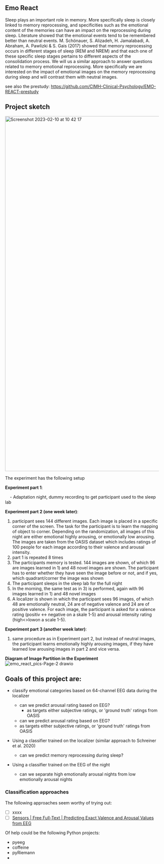 ## Emo React

Sleep plays an important role in memory. More specifically sleep is closely linked to memory reprocessing, and specificities such as the emotional content of the memories can have an impact on the reprocessing during sleep. Literature showed that the emotional events tend to be remembered better than neutral events. M. Schönauer, S. Alizadeh, H. Jamalabadi, A. Abraham, A. Pawlizki & S. Gais (2017) showed that memory reprocessing occurs in different stages of sleep (REM and NREM) and that each one of these specific sleep stages pertains to different aspects of the consolidation process. We will us a similar approach to answer questions related to memory emotional reprocessing. More specifically we are interested on the impact of emotional images on the memory reprocessing during sleep and will contrast them with neutral images.

see also the prestudy: https://github.com/CIMH-Clinical-Psychology/EMO-REACT-prestudy

## Project sketch
<img width="1163" alt="Screenshot 2023-02-10 at 10 42 17" src="https://user-images.githubusercontent.com/15683682/218058562-ba3639c7-0b71-4f0a-8e59-9d4794a2d0a1.png">

The experiment has the following setup

**Experiment part 1**:

    - Adaptation night, dummy recording to get participant used to the sleep lab

**Experiment part 2 (one week later)**:

1. participant sees 144 different images. Each image is placed in a specific corner of the screen. The task for the participant is to learn the mapping of object to corner. Depending on the randomization, all images of this night are either emotional highly arousing, or emotionally low arousing. The images are taken from the OASIS dataset which includes ratings of 100 people for each image according to their valence and arousal intensity.
2. part 1 is repeated 8 times
3. The participants memory is tested. 144 images are shown, of which 96 are images learned in 1) and 48 novel images are shown. The participant has to enter whether they have seen the image before or not, and if yes, which quadrant/corner the image was shown
4. The participant sleeps in the sleep lab for the full night
5. In the morning, the same test as in 3) is performed, again with 96 images learned in 1) and 48 novel images
6. A localizer is shown in which the participant sees 96 images, of which 48 are emotionally neutral, 24 are of negative valence and 24 are of positive valence. For each image, the participant is asked for a valence rating (positiv <-> negative on a skale 1-5) and arousal intensity rating (high<>lowon a scale 1-5).

**Experiment part 3 (another week later)**:

1. same procedure as in Experiment part 2, but instead of neutral images, the participant learns emotionally highly arousing images, if they have learned low arousing images in part 2 and vice versa.

**Diagram of Image Partition in the  Experiment**
![emo_react_pics-Page-2 drawio](https://user-images.githubusercontent.com/15683682/218058901-c53c8475-27a6-42f9-86a0-2519a07eed21.png)



## Goals of this project are:

* classify emotional categories based on 64-channel EEG data during the localizer
  * can we predict arousal rating based on EEG?
    * as targets either subjective ratings, or 'ground truth' ratings from OASIS
  * can we predict arousal rating based on EEG?
  * as targets either subjective ratings, or 'ground truth' ratings from OASIS
* Using a classifier trained on the localizer (similar approach to Schreiner et al. 2020)
  * can we predict memory reprocessing during sleep?
    
    
* Using a classifier trained on the EEG of the night
  * can we separate high emotionally arousal nights from low emotionally arousal nights

### Classification approaches

The following approaches seem worthy of trying out:

- [ ] xxxx
- [ ] [Sensors | Free Full-Text | Predicting Exact Valence and Arousal Values from EEG](https://www.mdpi.com/1424-8220/21/10/3414)

Of help could be the following Python projects:

- pyeeg
- coffeine
- pyRiemann
- 
